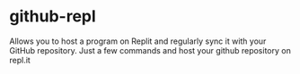 # github-repl
Allows you to host a program on Replit and regularly sync it with your GitHub repository. Just a few commands and host your github repository on repl.it
